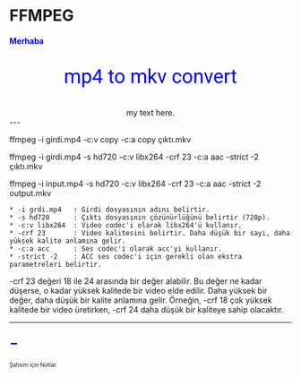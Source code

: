 # FFMPEG

#### <span style="color: blue;">Merhaba</span>

<p style="text-align: center; font-family: 'Roboto'; color: blue; font-size: 2.5em;">mp4 to mkv convert</p>


<div align="center">
  my text here.
</div>
---

ffmpeg -i girdi.mp4 -c:v copy -c:a copy çıktı.mkv

ffmpeg -i girdi.mp4 -s hd720 -c:v libx264 -crf 23 -c:a aac -strict -2 çıktı.mkv

ffmpeg -i input.mp4 -s hd720 -c:v libx264 -crf 23 -c:a aac -strict -2 output.mkv

	* -i grdi.mp4 	: Girdi dosyasının adını belirtir.
	* -s hd720		: Çıktı dosyasının çözünürlüğünü belirtir (720p).
	* -c:v libx264	: Video codec'i olarak libx264'ü kullanır.
	* -crf 23		: Video kalitesini belirtir. Daha düşük bir sayı, daha yüksek kalite anlamına gelir.
	* -c:a acc		: Ses codec'i olarak acc'yi kullanır.
	* -strict -2	: ACC ses codec'i için gerekli olan ekstra parametreleri belirtir.

-crf 23 değeri 18 ile 24 arasında bir değer alabilir. Bu değer ne kadar düşerse, o kadar yüksek kalitede bir
video elde edilir. Daha yüksek bir değer, daha düşük bir kalite anlamına gelir. Örneğin, -crf 18 çok yüksek
kalitede bir video üretirken, -crf 24 daha düşük bir kaliteye sahip olacaktır.

---



<span style="font-size:2.5em;color:blue;">-</span>

<span style="font-size:0.7em;">Şahsım için Notlar.</span>
